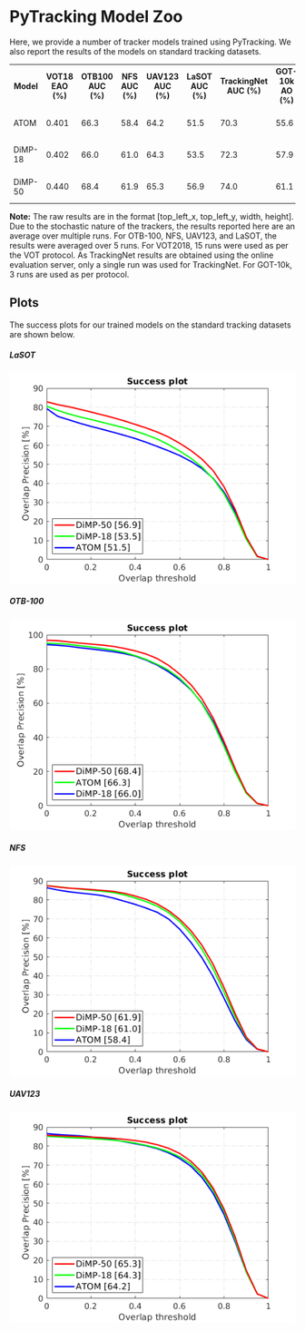 # PyTracking Model Zoo

Here, we provide a number of tracker models trained using PyTracking. We also report the results
of the models on standard tracking datasets.  

<table>
  <tr>
    <th>Model</th>
    <th>VOT18<br>EAO (%)</th>
    <th>OTB100<br>AUC (%)</th>
    <th>NFS<br>AUC (%)</th>
    <th>UAV123<br>AUC (%)</th>
    <th>LaSOT<br>AUC (%)</th>
    <th>TrackingNet<br>AUC (%)</th>
    <th>GOT-10k<br>AO (%)</th>
    <th>Links</th>
  </tr>
  <tr>
    <td>ATOM</td>
    <td>0.401</td>
    <td>66.3</td>
    <td>58.4</td>
    <td>64.2</td>
    <td>51.5</td>
    <td>70.3</td>
    <td>55.6</td>
    <td><a href="https://drive.google.com/open?id=1VNyr-Ds0khjM0zaq6lU-xfY74-iWxBvU">model</a> | <a href="https://drive.google.com/drive/folders/1MdJtsgr34iJesAgL7Y_VelP8RvQm_IG_">results</a></td>
  </tr>
  <tr>
    <td>DiMP-18</td>
    <td>0.402</td>
    <td>66.0</td>
    <td>61.0</td>
    <td>64.3</td>
    <td>53.5</td>
    <td>72.3</td>
    <td>57.9</td>
    <td><a href="https://drive.google.com/open?id=1MAjrRJDCbL0DSjUKFyDkUuYS1-cYBNjk">model</a> | <a href="https://drive.google.com/drive/folders/1xS-Mp4o4ud0qOnmn4mG0UMcMHb2jIrO9">results</a></td>
  </tr>
  <tr>
    <td>DiMP-50</td>
    <td>0.440</td>
    <td>68.4</td>
    <td>61.9</td>
    <td>65.3</td>
    <td>56.9</td>
    <td>74.0</td>
    <td>61.1</td>
    <td><a href="https://drive.google.com/open?id=1qgachgqks2UGjKx-GdO1qylBDdB1f9KN">model</a> | <a href="https://drive.google.com/drive/folders/1dmy3gX7kz6kSokQZcCX4gXwxyTc_7bXK">results</a></td>
  </tr>
</table>

**Note:** The raw results are in the format [top_left_x, top_left_y, width, height]. 
Due to the stochastic nature of the trackers, the results reported here are an average over multiple runs. 
For OTB-100, NFS, UAV123, and LaSOT, the results were averaged over 5 runs. For VOT2018, 15 runs were used 
as per the VOT protocol. As TrackingNet results are obtained using the online evaluation server, only a 
single run was used for TrackingNet. For GOT-10k, 3 runs are used as per protocol.

## Plots
The success plots for our trained models on the standard tracking datasets are shown below.  

##### LaSOT
![LaSOT](pytracking/.figs/LaSOT.png)  

##### OTB-100
![OTB-100](pytracking/.figs/OTB-100.png)  

##### NFS
![NFS](pytracking/.figs/NFS.png)  

##### UAV123
![UAV123](pytracking/.figs/UAV123.png)  